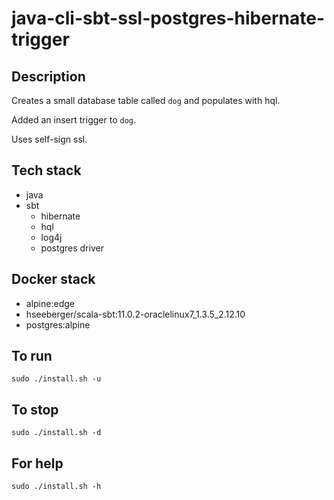 # java-cli-sbt-ssl-postgres-hibernate-trigger

## Description
Creates a small database table
called `dog` and populates with hql.

Added an insert trigger to `dog`.

Uses self-sign ssl.

## Tech stack
- java
- sbt
  - hibernate
  - hql
  - log4j
  - postgres driver

## Docker stack
- alpine:edge
- hseeberger/scala-sbt:11.0.2-oraclelinux7_1.3.5_2.12.10
- postgres:alpine

## To run
`sudo ./install.sh -u`

## To stop
`sudo ./install.sh -d`

## For help
`sudo ./install.sh -h`
